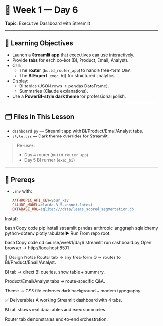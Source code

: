 # 📘 Week 1 — Day 6
**Topic:** Executive Dashboard with Streamlit

---

## 🎯 Learning Objectives
- Launch a **Streamlit app** that executives can use interactively.
- Provide **tabs** for each co-bot (BI, Product, Email, Analyst).
- Call:
  - The **router** (`build_router_app`) to handle free-form Q&A.
  - The **BI Expert** (`exec_bi`) for structured analytics.
- Display:
  - BI tables (JSON rows → pandas DataFrame).
  - Summaries (Claude explanations).
- Use a **PowerBI-style dark theme** for professional polish.

---

## 🗂 Files in This Lesson
- `dashboard.py` — Streamlit app with BI/Product/Email/Analyst tabs.
- `style.css` — Dark theme overrides for Streamlit.

> Re-uses:
> - Day 4 router (`build_router_app`)
> - Day 5 BI runner (`exec_bi`)

---

## 🧩 Prereqs
- `.env` with:
  ```ini
  ANTHROPIC_API_KEY=your_key
  CLAUDE_MODEL=claude-3-5-sonnet-latest
  DATABASE_URL=sqlite:///data/leads_scored_segmentation.db
Install:

bash
Copy code
pip install streamlit pandas anthropic langgraph sqlalchemy python-dotenv plotly tabulate
▶️ Run
From repo root:

bash
Copy code
cd course/week1/day6
streamlit run dashboard.py
Open browser → http://localhost:8501

🧠 Design Notes
Router tab → any free-form Q → routes to BI/Product/Email/Analyst.

BI tab → direct BI queries, show table + summary.

Product/Email/Analyst tabs → route-specific Q&A.

Theme → CSS file enforces dark background + modern typography.

✅ Deliverables
A working Streamlit dashboard with 4 tabs.

BI tab shows real data tables and exec summaries.

Router tab demonstrates end-to-end orchestration.
